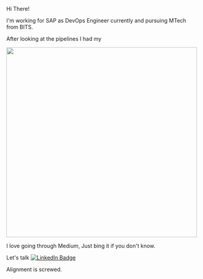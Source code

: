 Hi There!

I'm working for SAP as DevOps Engineer currently and pursuing MTech from BITS.

After looking at the pipelines 
I had my
<div id="header" align="left">
  <img src="https://media.giphy.com/media/kd9BlRovbPOykLBMqX/giphy.gif" width="500"/>
</div>

I love going through Medium, Just bing it if you don't know.

<div id="badges">
 Let's talk 
 <a href="https://www.linkedin.com/in/vaibhavkumarhirani/">
    <img src="https://img.shields.io/badge/LinkedIn-blue?style=for-the-badge&logo=linkedin&logoColor=white" alt="LinkedIn Badge"/>
  </a>
</div>

Alignment is screwed.
